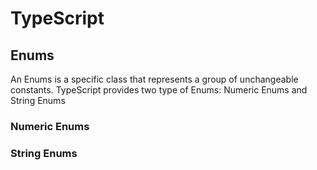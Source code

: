 # TypeScript

## Enums

An Enums is a specific class that represents a group of unchangeable constants. TypeScript provides two type of Enums: Numeric Enums and String Enums

### Numeric Enums

### String Enums

<!--
# TypeScript
## Enums
----------------------------------------------

# TypeScript
## Enums
### Numeric Enums
### String Enums
-->